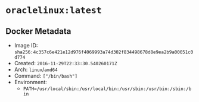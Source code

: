 # `oraclelinux:latest`

## Docker Metadata

- Image ID: `sha256:4c357c6e421e12d976f4069993a74d302f834498678d8e9ea2b9a00051c0d774`
- Created: `2016-11-29T22:33:30.540260171Z`
- Arch: `linux`/`amd64`
- Command: `["/bin/bash"]`
- Environment:
  - `PATH=/usr/local/sbin:/usr/local/bin:/usr/sbin:/usr/bin:/sbin:/bin`
